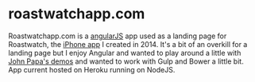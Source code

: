 <h1>roastwatchapp.com</h1>
<p>Roastwatchapp.com is a <a href="www.angularjs.org">angularJS</a> app used as a landing page for Roastwatch, the <a href="https://itunes.apple.com/us/app/roastwatch/id827445570?mt=8">iPhone app</a> I created in 2014. It's a bit of an overkill for a landing page but I enjoy Angular and wanted to play around a little with <a href="https://github.com/johnpapa/ng-demos/">John Papa's demos</a> and wanted to work with Gulp and Bower a little bit. App current hosted on Heroku running on NodeJS.</p>
